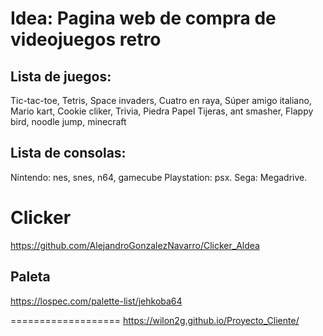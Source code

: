 # Idea: Pagina web de compra de videojuegos retro

## Lista de juegos: 
Tic-tac-toe,
Tetris,
Space invaders,
Cuatro en raya,
Súper amigo italiano,
Mario kart,
Cookie cliker,
Trivia,
Piedra Papel Tijeras,
ant smasher,
Flappy bird,
noodle jump,
minecraft
## Lista de consolas:
Nintendo: nes, snes, n64, gamecube
Playstation: psx.
Sega: Megadrive.


# Clicker
https://github.com/AlejandroGonzalezNavarro/Clicker_Aldea
## Paleta  
https://lospec.com/palette-list/jehkoba64

===================
https://wilon2g.github.io/Proyecto_Cliente/
